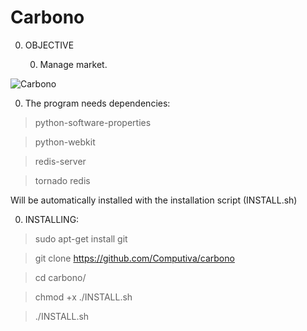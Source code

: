 Carbono
=======

0. OBJECTIVE

	0. Manage market.

![Carbono](https://scontent-mia1-1.xx.fbcdn.net/hphotos-xfp1/v/t1.0-9/10003051_939606849448321_5610226584802721035_n.png?oh=9c1849c499f0ef19048c25063a29bdc8&oe=57131148)


0. The program needs dependencies: 

> python-software-properties

> python-webkit

> redis-server

> tornado redis

Will be automatically installed with the installation script (INSTALL.sh)


0. INSTALLING:


> sudo apt-get install git

> git clone https://github.com/Computiva/carbono

> cd carbono/

> chmod +x ./INSTALL.sh

> ./INSTALL.sh
